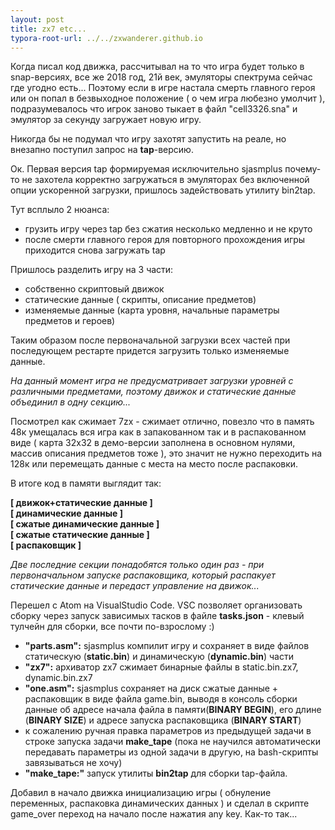 ```yaml
---
layout: post
title: zx7 etc...
typora-root-url: ../../zxwanderer.github.io
---
```


Когда писал код движка, рассчитывал на то что игра будет только в snap-версиях, все же 2018 год, 21й век, эмуляторы спектрума сейчас где угодно есть... Поэтому если в игре настала смерть главного героя или он попал в безвыходное положение ( о чем игра любезно умолчит ), подразумевалось что игрок заново
тыкает в файл "cell3326.sna" и эмулятор за секунду загружает новую игру.

Никогда бы не подумал что игру захотят запустить на реале, но внезапно поступил запрос на **tap**-версию.

Ок. Первая версия tap формируемая исключительно sjasmplus почему-то не захотела корректно загружаться в эмуляторах без включенной опции ускоренной загрузки, пришлось задействовать утилиту bin2tap.

Тут всплыло 2 нюанса: 

- грузить игру через tap без сжатия несколько медленно и не круто
- после смерти главного героя для повторного прохождения игры приходится снова загружать tap

Пришлось разделить игру на 3 части:
- собственно скриптовый движок
- статические данные ( скрипты, описание предметов)
- изменяемые данные (карта уровня, начальные параметры предметов и героев)

Таким образом после первоначальной загрузки всех частей при последующем рестарте придется загрузить только изменяемые данные.

<i>На данный момент игра не предусматривает загрузки уровней с различными предметами, поэтому движок и
статические данные объединил в одну секцию...</i>

Посмотрел как сжимает 7zx  - сжимает отлично, повезло что в память 48к умещалась вся игра как в запакованном так и в распакованном виде ( карта 32x32 в демо-версии заполнена в основном нулями, массив описания предметов тоже ), это значит не нужно переходить на 128к или перемещать данные с места на место после распаковки.

В итоге код в памяти выглядит так:

<b>
[ движок+статические данные ]<br>
[ динамические данные ]<br>
[ сжатые динамические данные ]<br>
[ сжатые статические данные ]<br>
[ распаковщик ]</b>

<i>Две последние секции понадобятся только один раз - при первоначальном запуске распаковщика, который распакует статические данные и передаст управление на движок...</i>

Перешел с Atom на VisualStudio Code. VSC позволяет организовать сборку через запуск зависимых тасков в файле <b>tasks.json</b>  - клевый тулчейн для сборки, все почти по-взрослому :)
- <b>"parts.asm":</b> sjasmplus компилит игру и сохраняет в виде файлов статическую (<b>static.bin</b>) 
  и динамическую (<b>dynamic.bin</b>) части
- <b>"zx7":</b> архиватор zx7 сжимает бинарные файлы в static.bin.zx7, dynamic.bin.zx7
- <b>"one.asm":</b> sjasmplus сохраняет на диск сжатые данные + распаковщик в виде файла game.bin, выводя в консоль сборки
  данные об адресе начала файла в памяти(<b>BINARY BEGIN</b>), его длине (<b>BINARY SIZE</b>) и адресе запуска распаковщика (<b>BINARY START</b>)
- к сожалению ручная правка параметров из предыдущей задачи в строке запуска задачи **make_tape**
  (пока не научился автоматически передавать параметры из одной задачи в другую, на bash-скрипты завязываться не хочу)
- <b>"make_tape:"</b> запуск утилиты <b>bin2tap</b> для сборки tap-файла.

Добавил в начало движка инициализацию игры ( обнуление переменных, распаковка динамических данных ) и сделал
в скрипте game_over переход на начало после нажатия any key. Как-то так...